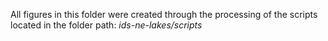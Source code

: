 All figures in this folder were created through the processing of the scripts located in the folder path: *ids-ne-lakes/scripts*